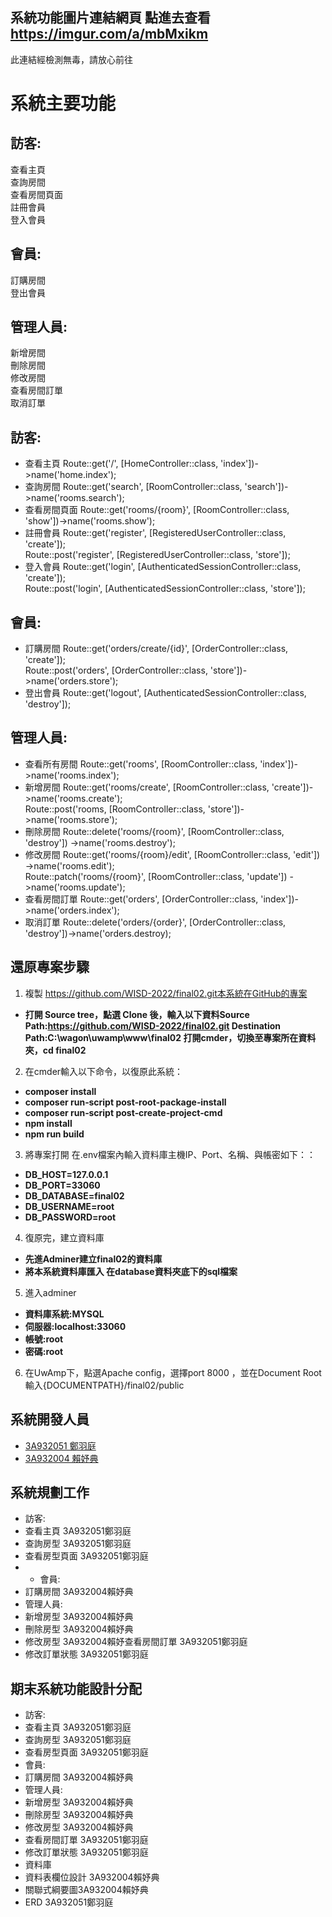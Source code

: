 ## 系統功能圖片連結網頁 點進去查看 https://imgur.com/a/mbMxikm 
此連結經檢測無毒，請放心前往
# 系統主要功能<br>
## 訪客:<br>
查看主頁<br>
查詢房間<br>
查看房間頁面<br>
註冊會員<br>
登入會員<br>
## 會員:<br>
訂購房間<br>
登出會員<br>
## 管理人員:<br>
新增房間<br>
刪除房間<br>
修改房間<br>
查看房間訂單<br>
取消訂單<br>

## 訪客:
- 查看主頁
Route::get('/', [HomeController::class, 'index'])->name('home.index');
- 查詢房間
Route::get('search', [RoomController::class, 'search'])->name('rooms.search');
- 查看房間頁面
Route::get('rooms/{room}', [RoomController::class, 'show'])->name('rooms.show');
- 註冊會員
Route::get('register', [RegisteredUserController::class, 'create']);<br>
Route::post('register', [RegisteredUserController::class, 'store']);
- 登入會員
Route::get('login', [AuthenticatedSessionController::class, 'create']);<br>
Route::post('login', [AuthenticatedSessionController::class, 'store']);

## 會員:
- 訂購房間
Route::get('orders/create/{id}', [OrderController::class, 'create']);<br>
Route::post('orders', [OrderController::class, 'store'])->name('orders.store');
- 登出會員
Route::get('logout', [AuthenticatedSessionController::class, 'destroy']);

## 管理人員:
- 查看所有房間
Route::get('rooms', [RoomController::class, 'index'])->name('rooms.index');
- 新增房間
Route::get('rooms/create', [RoomController::class, 'create'])->name('rooms.create');<br>
Route::post('rooms, [RoomController::class, 'store'])->name('rooms.store');
- 刪除房間
Route::delete('rooms/{room}', [RoomController::class, 'destroy']) ->name('rooms.destroy');
- 修改房間
Route::get('rooms/{room}/edit', [RoomController::class, 'edit']) ->name('rooms.edit');<br>
Route::patch('rooms/{room}', [RoomController::class, 'update']) ->name('rooms.update');
- 查看房間訂單
Route::get('orders', [OrderController::class, 'index'])->name('orders.index');
- 取消訂單
Route::delete('orders/{order}', [OrderController::class, 'destroy'])->name('orders.destroy);




## 還原專案步驟
1. 複製 https://github.com/WISD-2022/final02.git本系統在GitHub的專案
- **打開 Source tree，點選 Clone 後，輸入以下資料Source Path:https://github.com/WISD-2022/final02.git Destination Path:C:\wagon\uwamp\www\final02 打開cmder，切換至專案所在資料夾，cd final02**

2. 在cmder輸入以下命令，以復原此系統：
- **composer install**
- **composer run‐script post‐root‐package‐install**
- **composer run‐script post‐create‐project‐cmd** 
- **npm install** 
- **npm run build** 
3. 將專案打開 在.env檔案內輸入資料庫主機IP、Port、名稱、與帳密如下：：
- **DB_HOST=127.0.0.1**
- **DB_PORT=33060**
- **DB_DATABASE=final02**
- **DB_USERNAME=root**
- **DB_PASSWORD=root**

4. 復原完，建立資料庫
- **先進Adminer建立final02的資料庫**
- **將本系統資料庫匯入 在database資料夾底下的sql檔案**

5. 進入adminer
- **資料庫系統:MYSQL**
- **伺服器:localhost:33060**
- **帳號:root**
- **密碼:root**
6. 在UwAmp下，點選Apache config，選擇port 8000 ，並在Document Root 輸入{DOCUMENTPATH}/final02/public

## 系統開發人員
* [3A932051 鄭羽庭](http://github.com/3A932051)
* [3A932004 賴妤典](http://github.com/3A932004)
## 系統規劃工作
* 訪客:
* 查看主頁          3A932051鄭羽庭
* 查詢房型          3A932051鄭羽庭
* 查看房型頁面   3A932051鄭羽庭
* * 會員:
* 訂購房間           3A932004賴妤典    
* 管理人員:
* 新增房型          3A932004賴妤典
* 刪除房型          3A932004賴妤典
* 修改房型          3A932004賴妤查看房間訂單   3A932051鄭羽庭
* 修改訂單狀態   3A932051鄭羽庭
## 期末系統功能設計分配
* 訪客:
* 查看主頁          3A932051鄭羽庭
* 查詢房型          3A932051鄭羽庭
* 查看房型頁面   3A932051鄭羽庭
* 會員:
* 訂購房間           3A932004賴妤典
* 管理人員:
* 新增房型           3A932004賴妤典
* 刪除房型           3A932004賴妤典
* 修改房型           3A932004賴妤典
* 查看房間訂單    3A932051鄭羽庭
* 修改訂單狀態    3A932051鄭羽庭
* 資料庫
* 資料表欄位設計 3A932004賴妤典
* 關聯式綱要圖3A932004賴妤典
* ERD                  3A932051鄭羽庭
